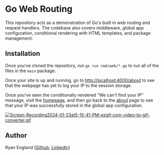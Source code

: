 # Go Web Routing 

This repository acts as a demonstration of Go's built in web routing and request handlers. The codebase also covers middleware, global app configuration, conditional rendering with HTML templates, and package management.

## Installation

Once you've cloned the repository, run `go run cmd/web/*.go` to run all of the files in the `main` package.

Once your site is up and running, go to [http://localhost:4000/about](http://localhost:4000/about) to see that the webpage has yet to log your IP to the session storage.

Once you've seen the conditionally rendered "We can't find your IP" message, visit the [homepage](http://localhost:4000/), and then go back to the [about](http://localhost:4000/about) page to see that your IP was successfully stored in the global app configuration.

[![Screen-Recording2024-01-23at5-15-41-PM-ezgif-com-video-to-gif-converter.gif](https://i.postimg.cc/VNKz5Ydf/Screen-Recording2024-01-23at5-15-41-PM-ezgif-com-video-to-gif-converter.gif)](https://postimg.cc/HJ8qh1wR)

## Author
Ryan England ([Github](https://github.com/stellyes), [LinkedIn](https://www.linkedin.com/in/ryandengland))